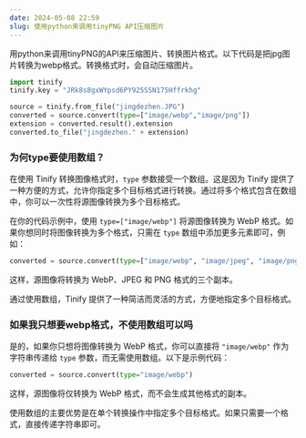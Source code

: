 ```yaml
---
date: 2024-05-08 22:59
slug: 使用python来调用tinyPNG API压缩图片
---
```


用python来调用tinyPNG的API来压缩图片、转换图片格式。以下代码是把jpg图片转换为webp格式。转换格式时，会自动压缩图片。

```python
import tinify
tinify.key = "JRk8s8gxWYpsd6PY925SSN175Hffrkhg"

source = tinify.from_file("jingdezhen.JPG")
converted = source.convert(type=["image/webp","image/png"])
extension = converted.result().extension
converted.to_file("jingdezhen." + extension)	
```

<!-- truncate -->

### 为何type要使用数组？

在使用 Tinify 转换图像格式时，`type` 参数接受一个数组。这是因为 Tinify 提供了一种方便的方式，允许你指定多个目标格式进行转换。通过将多个格式包含在数组中，你可以一次性将源图像转换为多个目标格式。

在你的代码示例中，使用 `type=["image/webp"]` 将源图像转换为 WebP 格式。如果你想同时将图像转换为多个格式，只需在 `type` 数组中添加更多元素即可，例如：

```python
converted = source.convert(type=["image/webp", "image/jpeg", "image/png"])
```

这样，源图像将转换为 WebP、JPEG 和 PNG 格式的三个副本。

通过使用数组，Tinify 提供了一种简洁而灵活的方式，方便地指定多个目标格式。

### 如果我只想要webp格式，不使用数组可以吗

是的，如果你只想将图像转换为 WebP 格式，你可以直接将 `"image/webp"` 作为字符串传递给 `type` 参数，而无需使用数组。以下是示例代码：

```python
converted = source.convert(type="image/webp")
```

这样，源图像将仅转换为 WebP 格式，而不会生成其他格式的副本。

使用数组的主要优势是在单个转换操作中指定多个目标格式。如果只需要一个格式，直接传递字符串即可。



